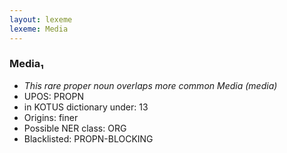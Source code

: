 ```yaml
---
layout: lexeme
lexeme: Media
---
```


###  Media₁

* _This rare proper noun overlaps more common *Media* (media)_
* UPOS:  PROPN
* in KOTUS dictionary under:  13
* Origins: finer 
* Possible NER class:  ORG
* Blacklisted:  PROPN-BLOCKING

